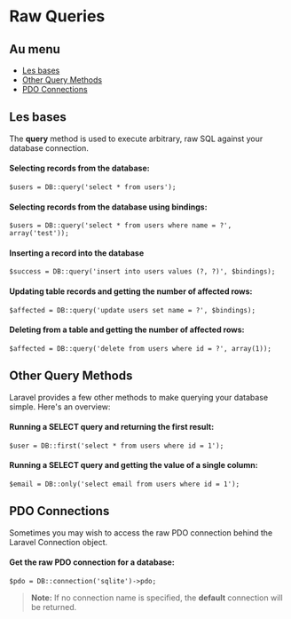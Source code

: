 # Raw Queries

## Au menu

- [Les bases](#the-basics)
- [Other Query Methods](#other-query-methods)
- [PDO Connections](#pdo-connections)

<a name="the-bascis"></a>
## Les bases

The **query** method is used to execute arbitrary, raw SQL against your database connection. 

#### Selecting records from the database:

	$users = DB::query('select * from users');

#### Selecting records from the database using bindings:

	$users = DB::query('select * from users where name = ?', array('test'));

#### Inserting a record into the database

	$success = DB::query('insert into users values (?, ?)', $bindings);

#### Updating table records and getting the number of affected rows:

	$affected = DB::query('update users set name = ?', $bindings);

#### Deleting from a table and getting the number of affected rows:

	$affected = DB::query('delete from users where id = ?', array(1));

<a name="other-query-methods"></a>
## Other Query Methods

Laravel provides a few other methods to make querying your database simple. Here's an overview:

#### Running a SELECT query and returning the first result:

	$user = DB::first('select * from users where id = 1');

#### Running a SELECT query and getting the value of a single column:

	$email = DB::only('select email from users where id = 1');

<a name="pdo-connections"></a>
## PDO Connections

Sometimes you may wish to access the raw PDO connection behind the Laravel Connection object.

#### Get the raw PDO connection for a database:

	$pdo = DB::connection('sqlite')->pdo;

> **Note:** If no connection name is specified, the **default** connection will be returned.